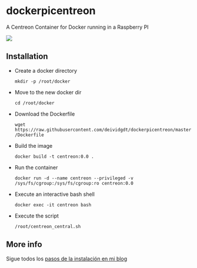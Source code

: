 # dockerpicentreon
A Centreon Container for Docker running in a Raspberry PI

![](https://deividsdocs.files.wordpress.com/2020/03/maxresdefault-1.jpg)

## Installation

- Create a docker directory

  `mkdir -p /root/docker`
- Move to the new docker dir

  `cd /root/docker`
- Download the Dockerfile

  `wget https://raw.githubusercontent.com/deividgdt/dockerpicentreon/master/Dockerfile`
- Build the image

  `docker build -t centreon:0.0 .`
- Run the container

  `docker run -d --name centreon --privileged -v /sys/fs/cgroup:/sys/fs/cgroup:ro centreon:0.0`
- Execute an interactive bash shell

  `docker exec -it centreon bash` 
- Execute the script

  `/root/centreon_central.sh`
  
## More info
Sigue todos los [pasos de la instalación en mi blog](https://deividsdocs.wordpress.com/2020/03/08/instalando-centreon-en-docker-sobre-una-raspberry-pi-3/)
